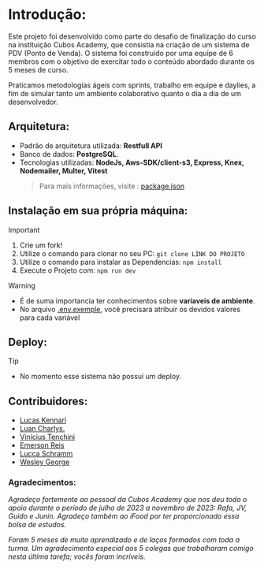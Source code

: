 # Introdução:
Este projeto foi desenvolvido como parte do desafio de finalização do curso na instituição Cubos Academy, que consistia na criação de um sistema de PDV (Ponto de Venda). O sistema foi construído por uma equipe de 6 membros com o objetivo de exercitar todo o conteúdo abordado durante os 5 meses de curso.

Praticamos metodologias ágeis com sprints, trabalho em equipe e daylies, a fim de simular tanto um ambiente colaborativo quanto o dia a dia de um desenvolvedor.

## Arquitetura:
- Padrão de arquitetura utilizada:  **Restfull API**
- Banco de dados: **PostgreSQL**.
- Tecnologias utilizadas: **NodeJs, Aws-SDK/client-s3, Express, Knex, Nodemailer, Multer, Vitest**
  > Para mais informações, visite : [package.json](./package.json)

## Instalação em sua própria máquina:
> [!IMPORTANT]
> 1. Crie um fork!
> 2. Utilize o comando para clonar no seu PC: `git clone LINK DO PROJETO` 
> 3. Utilize o comando para instalar as Dependencias: `npm install`
> 4. Execute o Projeto com: `npm run dev`

> [!WARNING]
> - É de suma importancia ter conhecimentos sobre **variaveis de ambiente**.
> - No arquivo [.env.exemple](./.env.example), você precisará atribuir os devidos valores para cada variável

## Deploy:
> [!TIP]
> - No momento esse sistema não possui um deploy.

## Contribuidores: 
- [Lucas Kennari](https://github.com/LucasKennari)
- [Luan Charlys.](https://github.com/LuanCLF)
- [Vinícius Tenchini](https://github.com/tenchini)
- [Emerson Reis](https://github.com/emersonReisBa)
- [Lucca Schramm](https://github.com/lucca-schramm)
- [Wesley George](https://github.com/wwesleyg)

### Agradecimentos:

*Agradeço fortemente ao pessoal da Cubos Academy que nos deu todo o apoio durante o período de julho de 2023 a novembro de 2023: Rafa, JV, Guido e Junin. Agradeço também ao iFood por ter proporcionado essa bolsa de estudos.*

*Foram 5 meses de muito aprendizado e de laços formados com toda a turma. Um agradecimento especial aos 5 colegas que trabalharam comigo nesta última tarefa; vocês foram incríveis.*

